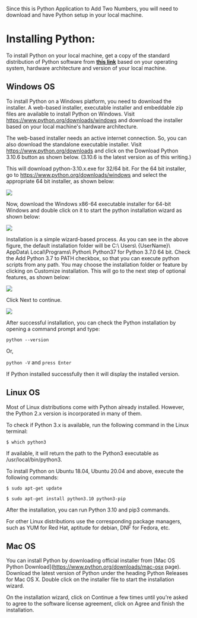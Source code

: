 Since this is Python Application to Add Two Numbers, you will need to download and have Python setup in your local machine.

# Installing Python:

To install Python on your local machine, get a copy of the standard distribution of Python software from **[this link](https://www.python.org/downloads)** based on your operating system, hardware architecture and version of your local machine.

## Windows OS

To install Python on a Windows platform, you need to download the installer. A web-based installer, executable installer and embeddable zip files are available to install Python on Windows. Visit https://www.python.org/downloads/windows and download the installer based on your local machine's hardware architecture.

The web-based installer needs an active internet connection. So, you can also download the standalone executable installer. Visit https://www.python.org/downloads and click on the Download Python 3.10.6 button as shown below. (3.10.6 is the latest version as of this writing.)

This will download python-3.10.x.exe for 32/64 bit. For the 64 bit installer, go to https://www.python.org/downloads/windows and select the appropriate 64 bit installer, as shown below:

![](https://www.tutorialsteacher.com/Content/images/python/download-python-windows64.png)

Now, download the Windows x86-64 executable installer for 64-bit Windows and double click on it to start the python installation wizard as shown below:

![](https://www.tutorialsteacher.com/Content/images/python/install-wizard1.png)

Installation is a simple wizard-based process. As you can see in the above figure, the default installation folder will be C:\ Users\ {UserName}\ AppData\ Local\Programs\ Python\ Python37 for Python 3.7.0 64 bit. Check the Add Python 3.7 to PATH checkbox, so that you can execute python scripts from any path. You may choose the installation folder or feature by clicking on Customize installation. This will go to the next step of optional features, as shown below:

![](https://www.tutorialsteacher.com/Content/images/python/install-wizard2.png)

Click Next to continue.

![](https://www.tutorialsteacher.com/Content/images/python/install-wizard3.png)

After successful installation, you can check the Python installation by opening a command prompt and type:

`python --version` 

Or,

`python -V` and `press Enter` 

If Python installed successfully then it will display the installed version.


## Linux OS
Most of Linux distributions come with Python already installed. However, the Python 2.x version is incorporated in many of them. 

To check if Python 3.x is available, run the following command in the Linux terminal:

`$ which python3
`

If available, it will return the path to the Python3 executable as /usr/local/bin/python3.

To install Python on Ubuntu 18.04, Ubuntu 20.04 and above, execute the following commands:

`$ sudo apt-get update`

`$ sudo apt-get install python3.10 python3-pip`

After the installation, you can run Python 3.10 and pip3 commands.

For other Linux distributions use the corresponding package managers, such as YUM for Red Hat, aptitude for debian, DNF for Fedora, etc.

## Mac OS

You can install Python by downloading official installer from [Mac OS Python Download](https://www.python.org/downloads/mac-osx page). Download the latest version of Python under the heading Python Releases for Mac OS X. Double click on the installer file to start the installation wizard.

On the installation wizard, click on Continue a few times until you're asked to agree to the software license agreement, click on Agree and finish the installation.
